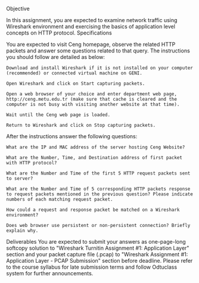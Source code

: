 Objective

In this assignment, you are expected to examine network traffic using Wireshark environment and exercising the basics of application level concepts on HTTP protocol.
Specifications

You are expected to visit Ceng homepage, observe the related HTTP packets and answer some questions related to that query. The instructions you should follow are detailed as below:

    Download and install Wireshark if it is not installed on your computer (recommended) or connected virtual machine on GENI.

    Open Wireshark and click on Start capturing packets.

    Open a web browser of your choice and enter department web page, http://ceng.metu.edu.tr (make sure that cache is cleared and the computer is not busy with visiting another website at that time).

    Wait until the Ceng web page is loaded.

    Return to Wireshark and click on Stop capturing packets.

After the instructions answer the following questions:

    What are the IP and MAC address of the server hosting Ceng Website?

    What are the Number, Time, and Destination address of first packet with HTTP protocol?

    What are the Number and Time of the first 5 HTTP request packets sent to server?

    What are the Number and Time of 5 corresponding HTTP packets response to request packets mentioned in the previous question? Please indicate numbers of each matching request packet.

    How could a request and response packet be matched on a Wireshark environment?

    Does web browser use persistent or non-persistent connection? Briefly explain why.

Deliverables
You are expected to submit your answers as one-page-long softcopy solution to "Wireshark Turnitin Assignment #1: Application Layer" section and your packet capture file (.pcap) to "Wireshark Assignment #1: Application Layer - PCAP Submission" section before deadline. Please refer to the course syllabus for late submission terms and follow Odtuclass system for further announcements.
